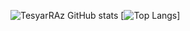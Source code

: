 ![TesyarRAz GitHub stats](https://github-readme-stats.vercel.app/api?username=TesyarRAz&show_icons=true&theme=radical)
[![Top Langs](https://github-readme-stats.vercel.app/api/top-langs/?username=TesyarRAz&layout=compact&theme=radical)]
